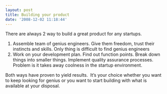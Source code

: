 ```yaml
---
layout: post
title: Building your product
date: '2008-12-02 11:18:44'
---
```


<p>There are always 2 way to build a great product for any startups.
</p><ol><li>Assemble team of genius engineers. Give them freedom, trust their instincts and skills. Only thing is difficult to find genius engineers</li>
	<li>Work on your development plan. Find out function points. Break down things into smaller things. Implement quality assurance processes. Problem is it takes away coolness in the startup environment.</li>
</ol>
Both ways have proven to yield results.  It&rsquo;s your choice whether you want to keep looking for genius or you want to start building with what is available at your disposal.